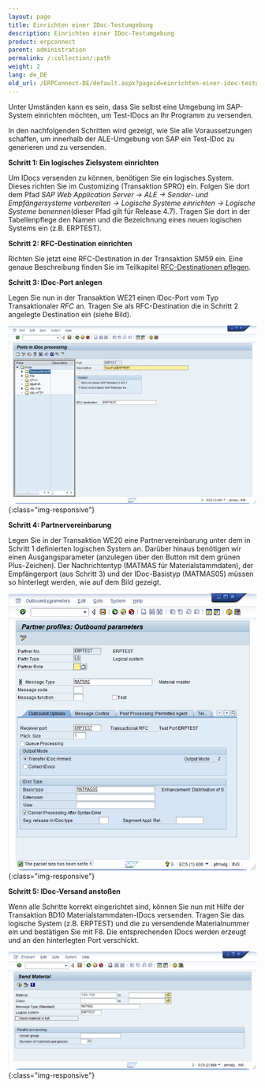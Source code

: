 ```yaml
---
layout: page
title: Einrichten einer IDoc-Testumgebung
description: Einrichten einer IDoc-Testumgebung
product: erpconnect
parent: administration
permalink: /:collection/:path
weight: 2
lang: de_DE
old_url: /ERPConnect-DE/default.aspx?pageid=einrichten-einer-idoc-testumgebung
---
```


Unter Umständen kann es sein, dass Sie selbst eine Umgebung im SAP-System einrichten möchten, um Test-IDocs an Ihr Programm zu versenden.

In den nachfolgenden Schritten wird gezeigt, wie Sie alle Voraussetzungen schaffen, um innerhalb der ALE-Umgebung von SAP ein Test-IDoc zu generieren und zu versenden.

**Schritt 1: Ein logisches Zielsystem einrichten**

Um IDocs versenden zu können, benötigen Sie ein logisches System. Dieses richten Sie im Customizing (Transaktion SPRO) ein. Folgen Sie dort dem Pfad *SAP Web Application Server -> ALE -> Sender- und Empfängersysteme vorbereiten -> Logische Systeme einrichten -> Logische Systeme benennen*(dieser Pfad gilt für Release 4.7). Tragen Sie dort in der Tabellenpflege den Namen und die Bezeichnung eines neuen logischen Systems ein (z.B. ERPTEST).

**Schritt 2: RFC-Destination einrichten**

Richten Sie jetzt eine RFC-Destination in der Transaktion SM59 ein. Eine genaue Beschreibung finden Sie im Teilkapitel [RFC-Destinationen pflegen](./rfc-destinationen-pflegen).

**Schritt 3: IDoc-Port anlegen**

Legen Sie nun in der Transaktion WE21 einen IDoc-Port vom Typ Transaktionaler *RFC* an. Tragen Sie als RFC-Destination die in Schritt 2 angelegte Destination ein (siehe Bild).

![IDoc-Test-Environment_001](/img/content/IDoc-Test-Environment_001.png){:class="img-responsive"}

**Schritt 4: Partnervereinbarung**

Legen Sie in der Transaktion WE20 eine Partnervereinbarung unter dem in Schritt 1 definierten logischen System an. Darüber hinaus benötigen wir einen Ausgangsparameter (anzulegen über den Button mit dem grünen Plus-Zeichen). Der Nachrichtentyp (MATMAS für Materialstammdaten), der Empfängerport (aus Schritt 3) und der IDoc-Basistyp (MATMAS05) müssen so hinterlegt werden, wie auf dem Bild gezeigt.

![IDoc-Test-Environment_002](/img/content/IDoc-Test-Environment_002.png){:class="img-responsive"}

**Schritt 5: IDoc-Versand anstoßen**

Wenn alle Schritte korrekt eingerichtet sind, können Sie nun mit Hilfe der Transaktion BD10 Materialstammdaten-IDocs versenden. Tragen Sie das logische System (z.B. ERPTEST) und die zu versendende Materialnummer ein und bestätigen Sie mit F8. Die entsprechenden IDocs werden erzeugt und an den hinterlegten Port verschickt.

![IDoc-Test-Environment_003](/img/content/IDoc-Test-Environment_003.png){:class="img-responsive"}
